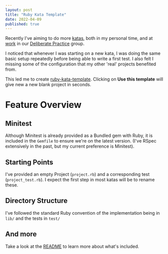 ```yaml
---
layout: post
title: "Ruby Kata Template"
date: 2022-04-09
published: true
---
```


Recently I've aiming to do more [katas](http://codekata.com/), both in my personal time, and at [work](https://shopify.engineering/) in our [Deliberate Practice](https://github.com/97-things/97-things-every-programmer-should-know/blob/master/en/thing_22/README.md) group.

I noticed that whenever I was starting on a new kata, I was doing the same basic setup repeatedly before being able to write a first test. I also felt I missing some of the configuration that my other 'real' projects benefited from.

This led me to create [ruby-kata-template](https://github.com/andyw8/ruby-kata-template). Clicking on **Use this template** will give new a new blank project in seconds.

# Feature Overview

## Minitest

Although Minitest is already provided as a Bundled gem with Ruby, it is included in the `Gemfile` to ensure we're on the latest version. (I've RSpec extensively in the past, but my current preference is Minitest).

## Starting Points

I've provided an empty Project (`project.rb`) and a corresponding test (`project_test.rb`). I expect the first step in most katas will be to rename these.

## Directory Structure

I've followed the standard Ruby convention of the implementation being in `lib/` and the tests in `test/`

## And more

Take a look at the [README](https://github.com/andyw8/ruby-kata-template#readme) to learn more about what's included.
